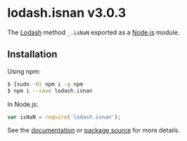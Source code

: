 # lodash.isnan v3.0.3

The [Lodash](https://lodash.com/) method `_.isNaN` exported as a [Node.js](https://nodejs.org/) module.

## Installation

Using npm:
```bash
$ {sudo -H} npm i -g npm
$ npm i --save lodash.isnan
```

In Node.js:
```js
var isNaN = require('lodash.isnan');
```

See the [documentation](https://lodash.com/docs#isNaN) or [package source](https://github.com/lodash/lodash/blob/3.0.3-npm-packages/lodash.isnan) for more details.
